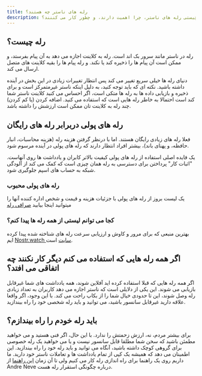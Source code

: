 ```yaml
---
title: رله های ناستر چه هستند؟
description: مروری سریع بر چیستی رله های ناستر، چرا اهمیت دارند، و چطور کار می کننند؟
---
```


## رله چیست؟
رله در ناستر مانند سرور بک اند است. رله به کلاینت اجازه می دهد به آن پیام بفرستد، و ممکن است آن پیام ها را ذخیره کند یا نکند. و رله پیام ها را بقیه کلاینت های متصل ارسال می کند.

دنیای رله ها خیلی سریع تغییر می کند پس انتظار تغییرات زیادی در این بخش در آینده داشته باشید. نکته ای که باید توجه کنید، به دلیل اینکه ناستر غیرمتمرکز است و برای ذخیره و بازیابی داده ها به رله ها متکی است، اگر احساس می کنید کلاینت ناستر شما کند است احتمالا به خاطر رله هایی است که استفاده می کنید. اضافه کردن (یا کم کردن) چند رله به کلاینت تان ممکن است ارزشش را داشته باشد.  

## رله های پولی دربرابر رله های رایگان

فعلا رله های زیادی رایگان هستند. اما با درنظر گرفتن هزینه رله (هزینه محاسبات، انبار حافظه، و پهنای باند)، بیشتر افراد انتظار دارند که رله های پولی در آینده مرسوم شود.

یک فایده اصلی استفاده از رله های پولی کیفیت بالاتر کابران و یادداشت ها روی آنهاست. "اثبات کار" پرداختن برای دسترسی به رله همان چیزی است که کمک می کند از آلودگی شبکه به حساب های اسپم جلوگیری شود.

### رله های پولی محبوب

یک لیست بروز از رله های پولی با جزئیات هزینه و قیمت و شخص اداره کننده آنها را میتوانید اینجا بیابید [صرافی رله](https://relay.exchange/)
  

### کجا می توانم لیستی از همه رله ها پیدا کنم؟

بهترین منبعی که برای مرور و کاوش و ارزیابی سرعت رله های شناخته شده پیدا کرده ایم [Nostr.watch سایت](https://nostr.watch/relays/find) است. 


## اگر همه رله هایی که استفاده می کنم دیگر کار نکنند چه اتفاقی می افتد؟

اگر _همه_ رله هایی که قبلا استفاده کرده اید آفلاین شوند، همه یادداشت های شما غیرقابل بازیابی می شوند. این یکی از دلایلی است که ناستر اجازه می دهد کاربران به تعداد زیادی رله وصل شوند، این تا حدودی خیال شما را از بکاپ راحت می کند. با این وجود، اگر واقعا علاقه دارید غیرقابل سانسور باشید، می توانید و باید رله شخصی خود را راه بیندازید.  


## باید رله خودم را راه بیندازم؟

برای بیشتر مردم، نه، ارزش زحمتش را ندارد. با این حال، اگر فنی هستید و می خواهید مطمئن باشید که سخن شما مطلقا قابل سانسور نیست و یا می خواهید یک رله خصوصی برای گروهی کوچک داشته باشید، آنگاه می توانید و باید رله خود را راه بیندازید. این اطمینان می دهد که همیشه یک کپی از تمام یادداشت ها و تعاملات ناستر خود دارید. ما داریم روی یک راهنما برای راه اندازی رله کار می کنیم ولی تا آن زمان [این راهنما](https://andreneves.xyz/p/set-up-a-nostr-relay-server-in-under) از Andre Neve درباره چگونگی استقرار رله هست.  
